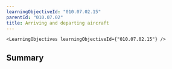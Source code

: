 ```yaml
---
learningObjectiveId: "010.07.02.15"
parentId: "010.07.02"
title: Arriving and departing aircraft
---
```


```tsx eval
<LearningObjectives learningObjectiveId={"010.07.02.15"} />
```

## Summary
